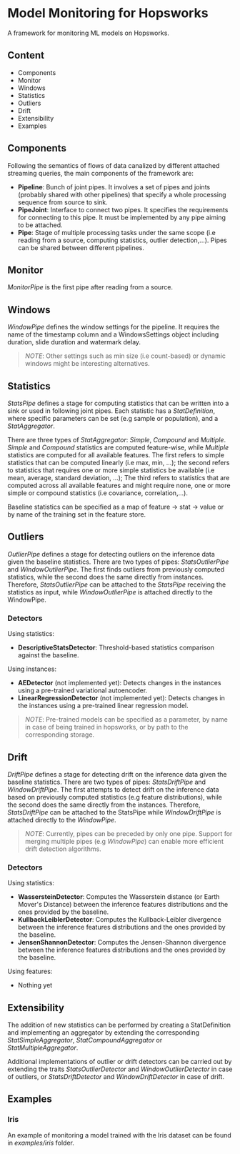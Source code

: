 # Model Monitoring for Hopsworks

A framework for monitoring ML models on Hopsworks.

## Content

- Components
- Monitor
- Windows
- Statistics
- Outliers
- Drift
- Extensibility
- Examples

## Components

Following the semantics of flows of data canalized by different attached streaming queries, the main components of the framework are:

- **Pipeline**: Bunch of joint pipes. It involves a set of pipes and joints (probably shared with other pipelines) that specify a whole processing sequence from source to sink.
- **PipeJoint**: Interface to connect two pipes. It specifies the requirements for connecting to this pipe. It must be implemented by any pipe aiming to be attached.
- **Pipe**: Stage of multiple processing tasks under the same scope (i.e reading from a source, computing statistics, outlier detection,...). Pipes can be shared between different pipelines.

## Monitor

*MonitorPipe* is the first pipe after reading from a source.

## Windows

*WindowPipe* defines the window settings for the pipeline. It requires the name of the timestamp column and a WindowsSettings object including duration, slide duration and watermark delay.

> *NOTE*: Other settings such as min size (i.e count-based) or dynamic windows might be interesting alternatives.

## Statistics

*StatsPipe* defines a stage for computing statistics that can be written into a sink or used in following joint pipes.
Each statistic has a *StatDefinition*, where specific parameters can be set (e.g sample or population), and a *StatAggregator*.

There are three types of *StatAggregator*: *Simple*, *Compound* and *Multiple*. *Simple* and *Compound* statistics are computed feature-wise, while *Multiple* statistics are computed for all available features. The first refers to simple statistics that can be computed linearly (i.e max, min, ...); the second refers to statistics that requires one or more simple statistics be available (i.e mean, average, standard deviation, ...); The third refers to statistics that are computed across all available features and might require none, one or more simple or compound statistics (i.e covariance, correlation,...).

Baseline statistics can be specified as a map of feature -> stat -> value or by name of the training set in the feature store.

## Outliers

*OutlierPipe* defines a stage for detecting outliers on the inference data given the baseline statistics. There are two types of pipes: *StatsOutlierPipe* and *WindowOutlierPipe*. The first finds outliers from previously computed statistics, while the second does the same directly from instances. Therefore, *StatsOutlierPipe* can be attached to the *StatsPipe* receiving the statistics as input, while *WindowOutlierPipe* is attached directly to the WindowPipe.

### Detectors

Using statistics:
- **DescriptiveStatsDetector**: Threshold-based statistics comparison against the baseline.

Using instances:
- **AEDetector** (not implemented yet): Detects changes in the instances using a pre-trained variational autoencoder.
- **LinearRegressionDetector** (not implemented yet): Detects changes in the instances using a pre-trained linear regression model.

> *NOTE*: Pre-trained models can be specified as a parameter, by name in case of being trained in hopsworks, or by path to the corresponding storage.

## Drift

*DriftPipe* defines a stage for detecting drift on the inference data given the baseline statistics. There are two types of pipes: *StatsDriftPipe* and *WindowDriftPipe*. The first attempts to detect drift on the inference data based on previously computed statistics (e.g feature distributions), while the second does the same directly from the instances. Therefore, *StatsDriftPipe* can be attached to the StatsPipe while *WindowDriftPipe* is attached directly to the *WindowPipe*.

> *NOTE*: Currently, pipes can be preceded by only one pipe. Support for merging multiple pipes (e.g *WindowPipe*) can enable more efficient drift detection algorithms.

### Detectors

Using statistics:

- **WassersteinDetector**: Computes the Wasserstein distance (or Earth Mover's Distance) between the inference features distributions and the ones provided by the baseline.
- **KullbackLeiblerDetector**: Computes the Kullback-Leibler divergence between the inference features distributions and the ones provided by the baseline.
- **JensenShannonDetector**: Computes the Jensen-Shannon divergence between the inference features distributions and the ones provided by the baseline.

Using features:

- Nothing yet

## Extensibility

The addition of new statistics can be performed by creating a StatDefinition and implementing an aggregator by extending the corresponding *StatSimpleAggregator*, *StatCompoundAggregator* or *StatMultipleAggregator*.

Additional implementations of outlier or drift detectors can be carried out by extending the traits *StatsOutlierDetector* and *WindowOutlierDetector* in case of outliers, or *StatsDriftDetector* and *WindowDriftDetector* in case of drift.

## Examples

### Iris

An example of monitoring a model trained with the Iris dataset can be found in *examples/iris* folder.